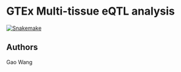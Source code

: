 # GTEx Multi-tissue eQTL analysis
[![Snakemake](https://img.shields.io/badge/snakemake-≥3.4.2-brightgreen.svg?style=flat-square)](https://bitbucket.org/johanneskoester/snakemake)

## Authors
Gao Wang